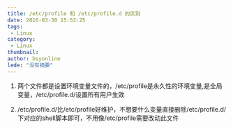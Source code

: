 ```yaml
---
title: /etc/profile 和 /etc/profile.d 的区别
date: 2016-03-30 15:53:25
tags:
 - Linux
category: 
 - Linux
thumbnail: 
author: bsyonline
lede: "没有摘要"
---
```



 1. 两个文件都是设置环境变量文件的，/etc/profile是永久性的环境变量,是全局变量，/etc/profile.d/设置所有用户生效  

 2. /etc/profile.d/比/etc/profile好维护，不想要什么变量直接删除/etc/profile.d/下对应的shell脚本即可，不用像/etc/profile需要改动此文件
